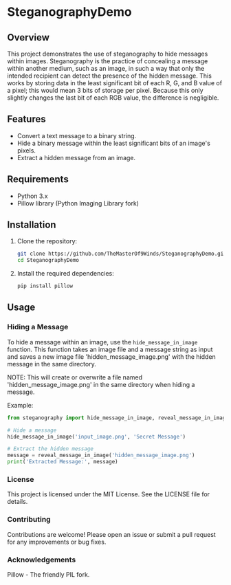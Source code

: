 # SteganographyDemo

## Overview
This project demonstrates the use of steganography to hide messages within images. Steganography is the practice of concealing a message within another medium, such as an image, in such a way that only the intended recipient can detect the presence of the hidden message. This works by storing data in the least significant bit of each R, G, and B value of a pixel; this would mean 3 bits of storage per pixel. Because this only slightly changes the last bit of each RGB value, the difference is negligible.

## Features
- Convert a text message to a binary string.
- Hide a binary message within the least significant bits of an image's pixels.
- Extract a hidden message from an image.

## Requirements
- Python 3.x
- Pillow library (Python Imaging Library fork)

## Installation
1. Clone the repository:
    ```sh
    git clone https://github.com/TheMasterOf9Winds/SteganographyDemo.git
    cd SteganographyDemo
    ```

2. Install the required dependencies:
    ```sh
    pip install pillow
    ```

## Usage

### Hiding a Message
To hide a message within an image, use the `hide_message_in_image` function. This function takes an image file and a message string as input and saves a new image file 'hidden_message_image.png' with the hidden message in the same directory.

NOTE: This will create or overwrite a file named 'hidden_message_image.png' in the same directory when hiding a message.

Example:
```python
from steganography import hide_message_in_image, reveal_message_in_image

# Hide a message
hide_message_in_image('input_image.png', 'Secret Message')

# Extract the hidden message
message = reveal_message_in_image('hidden_message_image.png')
print('Extracted Message:', message)
```

### License
This project is licensed under the MIT License. See the LICENSE file for details.

### Contributing
Contributions are welcome! Please open an issue or submit a pull request for any improvements or bug fixes.

### Acknowledgements
Pillow - The friendly PIL fork.